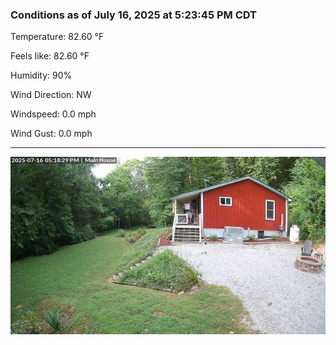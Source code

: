 ### Conditions as of July 16, 2025 at 5:23:45 PM CDT 

Temperature: 82.60 &deg;F

Feels like: 82.60 &deg;F

Humidity: 90%

Wind Direction: NW

Windspeed: 0.0 mph

Wind Gust: 0.0 mph

---

<img src="./images/latest.jpeg"/>

